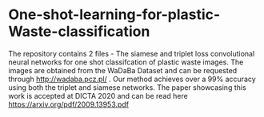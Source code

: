 # One-shot-learning-for-plastic-Waste-classification

The repository contains 2 files - The siamese and triplet loss convolutional neural networks for one shot classifcation of plastic waste images. 
The images are obtained from the WaDaBa Dataset and can be requested through http://wadaba.pcz.pl/ .
Our method achieves over a 99% accuracy using both the triplet and siamese networks. The paper showcasing this work is accepted at DICTA 2020 and can be read here https://arxiv.org/pdf/2009.13953.pdf
